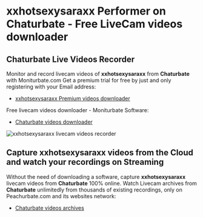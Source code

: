 # xxhotsexysaraxx Performer on Chaturbate - Free LiveCam videos downloader

## Chaturbate Live Videos Recorder

Monitor and record livecam videos of **xxhotsexysaraxx** from **Chaturbate** with Moniturbate.com
Get a premium trial for free by just and only registering with your Email address:
* [xxhotsexysaraxx Premium videos downloader](https://moniturbate.com/request-demo-licence-key.html)

Free livecam videos downloader - Moniturbate Software:
* [Chaturbate videos downloader](https://moniturbate.com/moniturbate-download-software.html)

![xxhotsexysaraxx livecam videos recorder](https://peachurnet.com/templates/moniturbate-software.png)


## Capture xxhotsexysaraxx videos from the Cloud and watch your recordings on Streaming

Without the need of downloading a software, capture **xxhotsexysaraxx** livecam videos from **Chaturbate** 100% online.
Watch Livecam archives from **Chaturbate** unlimitedly from thousands of existing recordings, only on Peachurbate.com and its websites network:
* [Chaturbate videos archives](https://peachurnet.com/)
